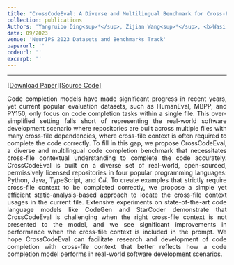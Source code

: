 ```yaml
---
title: "CrossCodeEval: A Diverse and Multilingual Benchmark for Cross-File Code Completion"
collection: publications
Authors: 'Yangruibo Ding<sup>*</sup>, Zijian Wang<sup>*</sup>, <b>Wasi Uddin Ahmad</b><sup>*</sup>, Hantian Ding, Ming Tan, Nihal Jain, Murali Krishna Ramanathan, Ramesh Nallapati, Parminder Bhatia, Dan Roth, and Bing Xiang.'
date: 09/2023
venue: 'NeurIPS 2023 Datasets and Benchmarks Track'
paperurl: ''
codeurl: ''
excerpt: ''
---
```

---
<a href='' target="_blank">[Download Paper]</a><a href='' target="_blank">[Source Code]</a>

<p align="justify">
Code completion models have made significant progress in recent years, yet current popular evaluation datasets, such as HumanEval, MBPP, and PY150, only focus on code completion tasks within a single file. 
  This over-simplified setting falls short of representing the real-world software development scenario where repositories are built across multiple files with many cross-file dependencies, where cross-file 
  context is often required to complete the code correctly. 
To fill in this gap, we propose CrossCodeEval, a diverse and multilingual code completion benchmark that necessitates cross-file contextual understanding to complete the code accurately. 
  CrossCodeEval is built on a diverse set of real-world, open-sourced, permissively licensed repositories in four popular programming languages: Python, Java, TypeScript, and C#. 
  To create examples that strictly require cross-file context to be completed correctly, we propose a simple yet efficient static-analysis-based approach to locate the cross-file context usages in the 
  current file. Extensive experiments on state-of-the-art code language models like CodeGen and StarCoder demonstrate that CrossCodeEval is challenging when the right cross-file context is not presented to 
  the model, and we see significant improvements in performance when the cross-file context is included in the prompt. We hope CrossCodeEval can facilitate research and development of code completion with 
  cross-file context that better reflects how a code completion model performs in real-world software development scenarios.
</p>
